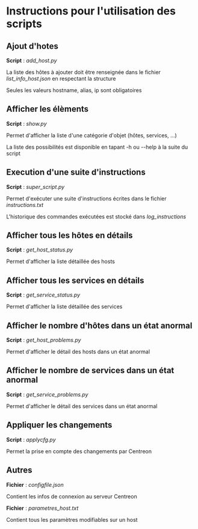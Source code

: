 # Instructions pour l'utilisation des scripts

## Ajout d'hotes
__Script__ : *add_host.py*

La liste des hôtes à ajouter doit être renseignée dans le fichier *list_info_host.json*
en respectant la structure

Seules les valeurs hostname, alias, ip sont obligatoires



## Afficher les élèments
__Script__ : *show.py*

Permet d'afficher la liste d'une catégorie d'objet (hôtes, services, ...)

La liste des possibilités est disponible en tapant -h ou --help à la suite du script



## Execution d'une suite d'instructions
__Script__ : *super_script.py*

Permet d'exécuter une suite d'instructions écrites dans le fichier *instructions.txt*

L'historique des commandes exécutées est stocké dans *log_instructions*



## Afficher tous les hôtes en détails
__Script__ : *get_host_status.py*

Permet d'afficher la liste détaillée des hosts



## Afficher tous les services en détails
__Script__ : *get_service_status.py*

Permet d'afficher la liste détaillée des services



## Afficher le nombre d'hôtes dans un état anormal
__Script__ : *get_host_problems.py*

Permet d'afficher le détail des hosts dans un état anormal 



## Afficher le nombre de services dans un état anormal
__Script__ : *get_service_problems.py*

Permet d'afficher le détail des services dans un état anormal 



## Appliquer les changements 
__Script__ : *applycfg.py*

Permet la prise en compte des changements par Centreon



## Autres
__Fichier__ : *configfile.json*

Contient les infos de connexion au serveur Centreon

__Fichier__ : *parametres_host.txt*

Contient tous les paramètres modifiables sur un host
